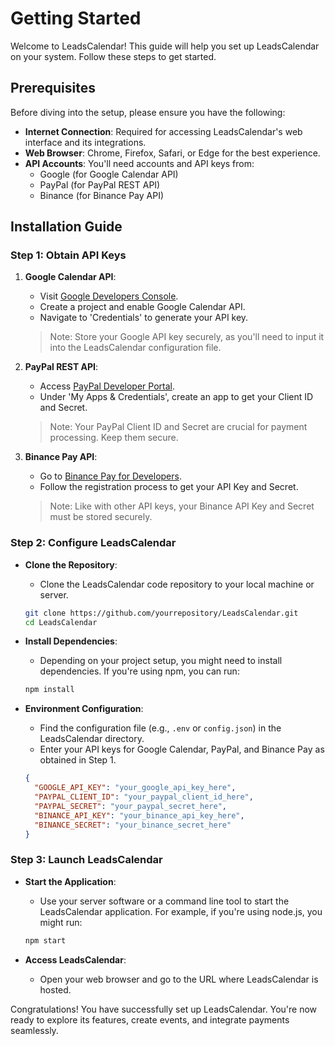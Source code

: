 # Getting Started

Welcome to LeadsCalendar! This guide will help you set up LeadsCalendar on your system. Follow these steps to get started.

## Prerequisites

Before diving into the setup, please ensure you have the following:

- **Internet Connection**: Required for accessing LeadsCalendar's web interface and its integrations.
- **Web Browser**: Chrome, Firefox, Safari, or Edge for the best experience.
- **API Accounts**: You'll need accounts and API keys from:
  - Google (for Google Calendar API)
  - PayPal (for PayPal REST API)
  - Binance (for Binance Pay API)

## Installation Guide

### Step 1: Obtain API Keys

1. **Google Calendar API**:
   - Visit [Google Developers Console](https://console.developers.google.com/).
   - Create a project and enable Google Calendar API.
   - Navigate to 'Credentials' to generate your API key.

   > Note: Store your Google API key securely, as you'll need to input it into the LeadsCalendar configuration file.

2. **PayPal REST API**:
   - Access [PayPal Developer Portal](https://developer.paypal.com/).
   - Under 'My Apps & Credentials', create an app to get your Client ID and Secret.

   > Note: Your PayPal Client ID and Secret are crucial for payment processing. Keep them secure.

3. **Binance Pay API**:
   - Go to [Binance Pay for Developers](https://developers.binance.com/docs/binance-pay/introduction).
   - Follow the registration process to get your API Key and Secret.

   > Note: Like with other API keys, your Binance API Key and Secret must be stored securely.

### Step 2: Configure LeadsCalendar

- **Clone the Repository**:
  - Clone the LeadsCalendar code repository to your local machine or server.

  ```bash
  git clone https://github.com/yourrepository/LeadsCalendar.git
  cd LeadsCalendar
  ```

- **Install Dependencies**:
  - Depending on your project setup, you might need to install dependencies. If you're using npm, you can run:

  ```bash
  npm install
  ```

- **Environment Configuration**:
  - Find the configuration file (e.g., `.env` or `config.json`) in the LeadsCalendar directory.
  - Enter your API keys for Google Calendar, PayPal, and Binance Pay as obtained in Step 1.

  ```json
  {
    "GOOGLE_API_KEY": "your_google_api_key_here",
    "PAYPAL_CLIENT_ID": "your_paypal_client_id_here",
    "PAYPAL_SECRET": "your_paypal_secret_here",
    "BINANCE_API_KEY": "your_binance_api_key_here",
    "BINANCE_SECRET": "your_binance_secret_here"
  }
  ```

### Step 3: Launch LeadsCalendar

- **Start the Application**:
  - Use your server software or a command line tool to start the LeadsCalendar application. For example, if you're using node.js, you might run:

  ```bash
  npm start
  ```

- **Access LeadsCalendar**:
  - Open your web browser and go to the URL where LeadsCalendar is hosted.

Congratulations! You have successfully set up LeadsCalendar. You're now ready to explore its features, create events, and integrate payments seamlessly.
